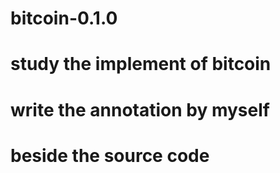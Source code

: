 # bitcoin-0.1.0
# study the implement of bitcoin
# write the annotation by myself
# beside the source code

